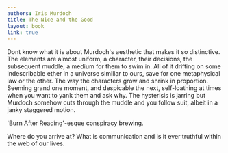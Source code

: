 ```yaml
---
authors: Iris Murdoch
title: The Nice and the Good
layout: book
link: true
---
```

Dont know what it is about Murdoch's aesthetic that makes it so distinctive. The elements are almost uniform, a character, their decisions, the subsequent muddle, a medium for them to swim in. All of it drifting on some indescribable ether in a universe similiar to ours, save for one metaphysical law or the other. The way the characters grow and shrink in proportion. Seeming grand one moment, and despicable the next, self-loathing at times when you want to yank them and ask why. The hysterisis is jarring but Murdoch somehow cuts through the muddle and you follow suit, albeit in a janky staggered motion.

'Burn After Reading'-esque conspiracy brewing.

Where do you arrive at? What is communication and is it ever truthful within the web of our lives.